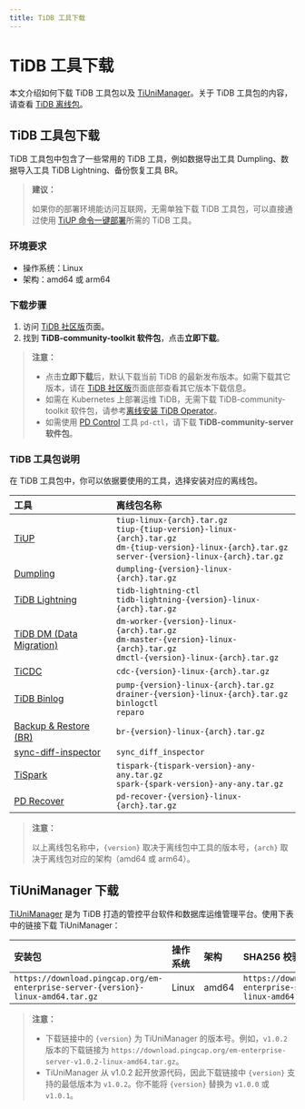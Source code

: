 ```yaml
---
title: TiDB 工具下载
---
```


# TiDB 工具下载

本文介绍如何下载 TiDB 工具包以及 [TiUniManager](/tiunimanager/tiunimanager-overview.md)。关于 TiDB 工具包的内容，请查看 [TiDB 离线包](/binary-package.md)。

## TiDB 工具包下载

TiDB 工具包中包含了一些常用的 TiDB 工具，例如数据导出工具 Dumpling、数据导入工具 TiDB Lightning、备份恢复工具 BR。

> **建议：**
>
> 如果你的部署环境能访问互联网，无需单独下载 TiDB 工具包，可以直接通过使用 [TiUP 命令一键部署](/tiup/tiup-component-management.md)所需的 TiDB 工具。

### 环境要求

- 操作系统：Linux
- 架构：amd64 或 arm64

### 下载步骤

1. 访问 [TiDB 社区版](https://pingcap.com/zh/product-community/)页面。
2. 找到 **TiDB-community-toolkit 软件包**，点击**立即下载**。

> **注意：**
>
> - 点击**立即下载**后，默认下载当前 TiDB 的最新发布版本。如需下载其它版本，请在 [TiDB 社区版](https://pingcap.com/zh/product-community/)页面底部查看其它版本下载信息。
> - 如需在 Kubernetes 上部署运维 TiDB，无需下载 TiDB-community-toolkit 软件包，请参考[离线安装 TiDB Operator](https://docs.pingcap.com/zh/tidb-in-kubernetes/stable/deploy-tidb-operator#离线安装-tidb-operator)。
> - 如需使用 [PD Control](/pd-control.md) 工具 `pd-ctl`，请下载 **TiDB-community-server 软件包**。

### TiDB 工具包说明

在 TiDB 工具包中，你可以依据要使用的工具，选择安装对应的离线包。

| 工具  | 离线包名称  |
|:------|:----------|
| [TiUP](/tiup/tiup-overview.md)  | `tiup-linux-{arch}.tar.gz` <br/>`tiup-{tiup-version}-linux-{arch}.tar.gz` <br/>`dm-{tiup-version}-linux-{arch}.tar.gz` <br/> `server-{version}-linux-{arch}.tar.gz` |
| [Dumpling](/dumpling-overview.md)  | `dumpling-{version}-linux-{arch}.tar.gz`  |
| [TiDB Lightning](/tidb-lightning/tidb-lightning-overview.md)  | `tidb-lightning-ctl` <br/>`tidb-lightning-{version}-linux-{arch}.tar.gz`  |
| [TiDB DM (Data Migration)](/dm/dm-overview.md)  | `dm-worker-{version}-linux-{arch}.tar.gz` <br/>`dm-master-{version}-linux-{arch}.tar.gz` <br/>`dmctl-{version}-linux-{arch}.tar.gz`  |
| [TiCDC](/ticdc/ticdc-overview.md)  | `cdc-{version}-linux-{arch}.tar.gz`  |
| [TiDB Binlog](/tidb-binlog/tidb-binlog-overview.md)  | `pump-{version}-linux-{arch}.tar.gz` <br/>`drainer-{version}-linux-{arch}.tar.gz` <br/>`binlogctl` <br/>`reparo`  |
| [Backup & Restore (BR)](/br/backup-and-restore-overview.md)  | `br-{version}-linux-{arch}.tar.gz`  |
| [sync-diff-inspector](/sync-diff-inspector/sync-diff-inspector-overview.md)  | `sync_diff_inspector`  |
| [TiSpark](/tispark-overview.md)  | `tispark-{tispark-version}-any-any.tar.gz` <br/>`spark-{spark-version}-any-any.tar.gz`  |
| [PD Recover](/pd-recover.md)  | `pd-recover-{version}-linux-{arch}.tar.gz` |

> **注意：**
>
> 以上离线包名称中，`{version}` 取决于离线包中工具的版本号，`{arch}` 取决于离线包对应的架构（amd64 或 arm64）。

## TiUniManager 下载

[TiUniManager](/tiunimanager/tiunimanager-overview.md) 是为 TiDB 打造的管控平台软件和数据库运维管理平台。使用下表中的链接下载 TiUniManager：

| 安装包 | 操作系统 | 架构 | SHA256 校验和 |
|:---|:---|:---|:---|
| `https://download.pingcap.org/em-enterprise-server-{version}-linux-amd64.tar.gz` | Linux | amd64 | `https://download.pingcap.org/em-enterprise-server-{version}-linux-amd64.sha256` |

> **注意：**
>
> - 下载链接中的 `{version}` 为 TiUniManager 的版本号。例如，`v1.0.2` 版本的下载链接为 `https://download.pingcap.org/em-enterprise-server-v1.0.2-linux-amd64.tar.gz`。
> - TiUniManager 从 v1.0.2 起开放源代码，因此下载链接中 `{version}` 支持的最低版本为 `v1.0.2`。你不能将 `{version}` 替换为 `v1.0.0` 或 `v1.0.1`。
